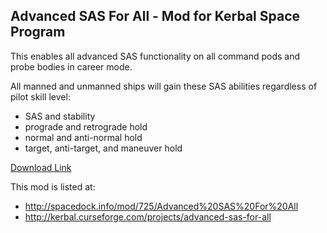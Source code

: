 ## Advanced SAS For All - Mod for Kerbal Space Program
This enables all advanced SAS functionality on all command pods and probe bodies in career mode.

All manned and unmanned ships will gain these SAS abilities regardless of pilot skill level:
* SAS and stability
* prograde and retrograde hold
* normal and anti-normal hold
* target, anti-target, and maneuver hold

[Download Link](https://github.com/rodmcnew/KSP-Mod-AdvancedSASForAll/archive/1.0.1.zip)

This mod is listed at:
* http://spacedock.info/mod/725/Advanced%20SAS%20For%20All
* http://kerbal.curseforge.com/projects/advanced-sas-for-all
